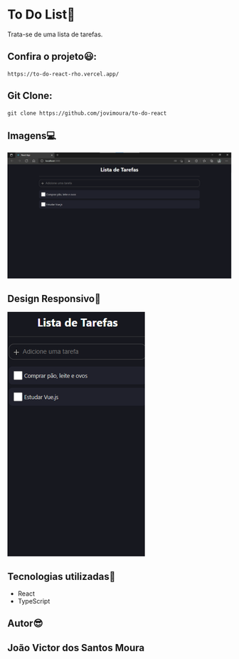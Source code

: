 # To Do List🚀

Trata-se de uma lista de tarefas.


## Confira o projeto😃:

```
https://to-do-react-rho.vercel.app/
```

## Git Clone:

```
git clone https://github.com/jovimoura/to-do-react
```

## Imagens💻

<img src="./src/imgReadme/toDoList.png">

## Design Responsivo📱
<img src="./src/imgReadme/toDoListResponsivo.png">

## Tecnologias utilizadas🦉
<ul>
    <li>React</li>
    <li>TypeScript</li>
</ul>

## Autor😎
## João Victor dos Santos Moura
